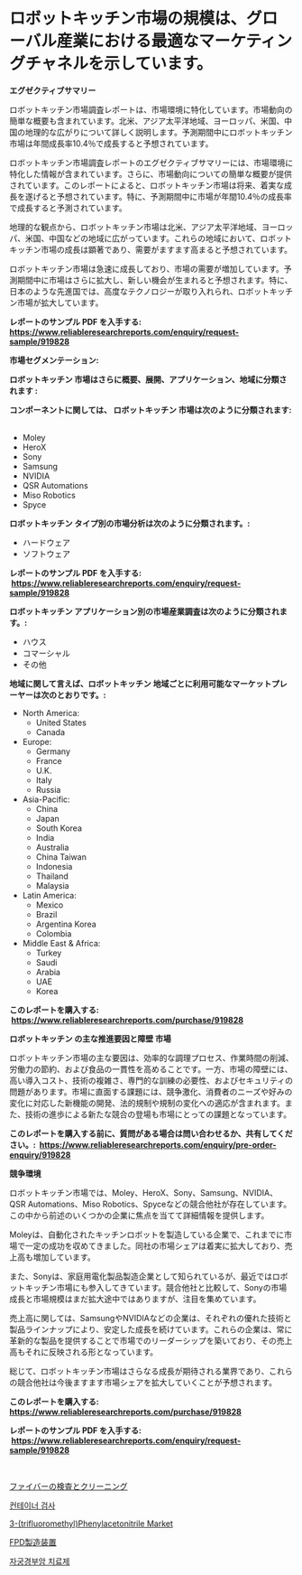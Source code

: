 <p><h1>ロボットキッチン市場の規模は、グローバル産業における最適なマーケティングチャネルを示しています。</h1></p><p><strong>エグゼクティブサマリー</strong></p>
<p><p>ロボットキッチン市場調査レポートは、市場環境に特化しています。市場動向の簡単な概要も含まれています。北米、アジア太平洋地域、ヨーロッパ、米国、中国の地理的な広がりについて詳しく説明します。予測期間中にロボットキッチン市場は年間成長率10.4％で成長すると予想されています。</p><p>ロボットキッチン市場調査レポートのエグゼクティブサマリーには、市場環境に特化した情報が含まれています。さらに、市場動向についての簡単な概要が提供されています。このレポートによると、ロボットキッチン市場は将来、着実な成長を遂げると予想されています。特に、予測期間中に市場が年間10.4％の成長率で成長すると予測されています。</p><p>地理的な観点から、ロボットキッチン市場は北米、アジア太平洋地域、ヨーロッパ、米国、中国などの地域に広がっています。これらの地域において、ロボットキッチン市場の成長は顕著であり、需要がますます高まると予想されています。</p><p>ロボットキッチン市場は急速に成長しており、市場の需要が増加しています。予測期間中に市場はさらに拡大し、新しい機会が生まれると予想されます。特に、日本のような先進国では、高度なテクノロジーが取り入れられ、ロボットキッチン市場が拡大しています。</p></p>
<p><strong>レポートのサンプル PDF を入手する: <a href="https://www.reliableresearchreports.com/enquiry/request-sample/919828">https://www.reliableresearchreports.com/enquiry/request-sample/919828</a></strong></p>
<p><strong>市場セグメンテーション:</strong></p>
<p><strong> ロボットキッチン 市場はさらに概要、展開、アプリケーション、地域に分類されます :</strong></p>
<p><strong>コンポーネントに関しては、 ロボットキッチン 市場は次のように分類されます: &nbsp;</strong></p>
<p><ul><li>Moley</li><li>HeroX</li><li>Sony</li><li>Samsung</li><li>NVIDIA</li><li>QSR Automations</li><li>Miso Robotics</li><li>Spyce</li></ul></p>
<p><strong> ロボットキッチン タイプ別の市場分析は次のように分類されます。:</strong></p>
<p><ul><li>ハードウェア</li><li>ソフトウェア</li></ul></p>
<p><strong>レポートのサンプル PDF を入手する: &nbsp;<a href="https://www.reliableresearchreports.com/enquiry/request-sample/919828">https://www.reliableresearchreports.com/enquiry/request-sample/919828</a></strong></p>
<p><strong> ロボットキッチン アプリケーション別の市場産業調査は次のように分類されます。:</strong></p>
<p><ul><li>ハウス</li><li>コマーシャル</li><li>その他</li></ul></p>
<p><strong>地域に関して言えば、ロボットキッチン 地域ごとに利用可能なマーケットプレーヤーは次のとおりです。:</strong></p>
<p><ul>
    <li>
        North America:
        <ul>
            <li>United States</li>
            <li>Canada</li>
        </ul>
    </li>
    <li>
        Europe:
        <ul>
            <li>Germany</li>
            <li>France</li>
            <li>U.K.</li>
            <li>Italy</li>
            <li>Russia</li>
        </ul>
    </li>
    <li>
        Asia-Pacific:
        <ul>
            <li>China</li>
            <li>Japan</li>
            <li>South Korea</li>
            <li>India</li>
            <li>Australia</li>
            <li>China Taiwan</li>
            <li>Indonesia</li>
            <li>Thailand</li>
            <li>Malaysia</li>
        </ul>
    </li>
    <li>
        Latin America:
        <ul>
            <li>Mexico</li>
            <li>Brazil</li>
            <li>Argentina Korea</li>
            <li>Colombia</li>
        </ul>
    </li>
    <li>
        Middle East & Africa:
        <ul>
            <li>Turkey</li>
            <li>Saudi</li>
            <li>Arabia</li>
            <li>UAE</li>
            <li>Korea</li>
        </ul>
    </li>
    </ul></p>
<p><strong>このレポートを購入する: &nbsp;<a href="https://www.reliableresearchreports.com/purchase/919828">https://www.reliableresearchreports.com/purchase/919828</a></strong></p>
<p><strong>ロボットキッチン の主な推進要因と障壁 市場</strong></p>
<p><p>ロボットキッチン市場の主な要因は、効率的な調理プロセス、作業時間の削減、労働力の節約、および食品の一貫性を高めることです。一方、市場の障壁には、高い導入コスト、技術の複雑さ、専門的な訓練の必要性、およびセキュリティの問題があります。市場に直面する課題には、競争激化、消費者のニーズや好みの変化に対応した新機能の開発、法的規制や規制の変化への適応が含まれます。また、技術の進歩による新たな競合の登場も市場にとっての課題となっています。</p></p>
<p><strong>このレポートを購入する前に、質問がある場合は問い合わせるか、共有してください。:&nbsp; <a href="https://www.reliableresearchreports.com/enquiry/pre-order-enquiry/919828">https://www.reliableresearchreports.com/enquiry/pre-order-enquiry/919828</a></strong></p>
<p><strong>競争環境</strong></p>
<p><p>ロボットキッチン市場では、Moley、HeroX、Sony、Samsung、NVIDIA、QSR Automations、Miso Robotics、Spyceなどの競合他社が存在しています。この中から前述のいくつかの企業に焦点を当てて詳細情報を提供します。</p><p>Moleyは、自動化されたキッチンロボットを製造している企業で、これまでに市場で一定の成功を収めてきました。同社の市場シェアは着実に拡大しており、売上高も増加しています。</p><p>また、Sonyは、家庭用電化製品製造企業として知られているが、最近ではロボットキッチン市場にも参入してきています。競合他社と比較して、Sonyの市場成長と市場規模はまだ拡大途中ではありますが、注目を集めています。</p><p>売上高に関しては、SamsungやNVIDIAなどの企業は、それぞれの優れた技術と製品ラインナップにより、安定した成長を続けています。これらの企業は、常に革新的な製品を提供することで市場でのリーダーシップを築いており、その売上高もそれに反映される形となっています。</p><p>総じて、ロボットキッチン市場はさらなる成長が期待される業界であり、これらの競合他社は今後ますます市場シェアを拡大していくことが予想されます。</p></p>
<p><strong>このレポートを購入する: &nbsp; <a href="https://www.reliableresearchreports.com/purchase/919828">https://www.reliableresearchreports.com/purchase/919828</a></strong></p>
<p><strong>レポートのサンプル PDF を入手する: &nbsp;<a href="https://www.reliableresearchreports.com/enquiry/request-sample/919828">https://www.reliableresearchreports.com/enquiry/request-sample/919828</a></strong><strong></strong></p>
<p>&nbsp;</p>
<p><p><a href="https://github.com/cnnriuez22368/Market-Research-Report-List-1/blob/main/6428141183013.md">ファイバーの検査とクリーニング</a></p><p><a href="https://github.com/vs2869dizt0/Market-Research-Report-List-1/blob/main/7280021183007.md">컨테이너 검사</a></p><p><a href="https://github.com/vimar16th/Market-Research-Report-List-3/blob/main/3-trifluoromethylphenylacetonitrile-market.md">3-(trifluoromethyl)Phenylacetonitrile Market</a></p><p><a href="https://github.com/cbigkbh02719/Market-Research-Report-List-1/blob/main/2441919183014.md">FPD製造装置</a></p><p><a href="https://github.com/vsnao330707/Market-Research-Report-List-1/blob/main/9651709183006.md">자궁경부암 치료제</a></p></p>